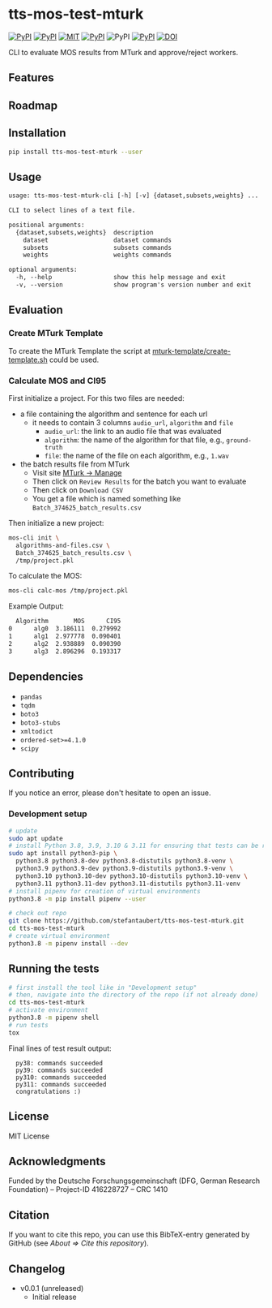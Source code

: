 # tts-mos-test-mturk

[![PyPI](https://img.shields.io/pypi/v/tts-mos-test-mturk.svg)](https://pypi.python.org/pypi/tts-mos-test-mturk)
[![PyPI](https://img.shields.io/pypi/pyversions/tts-mos-test-mturk.svg)](https://pypi.python.org/pypi/tts-mos-test-mturk)
[![MIT](https://img.shields.io/github/license/stefantaubert/tts-mos-test-mturk.svg)](https://github.com/stefantaubert/tts-mos-test-mturk/blob/master/LICENSE)
[![PyPI](https://img.shields.io/pypi/wheel/tts-mos-test-mturk.svg)](https://pypi.python.org/pypi/tts-mos-test-mturk/#files)
![PyPI](https://img.shields.io/pypi/implementation/tts-mos-test-mturk.svg)
[![PyPI](https://img.shields.io/github/commits-since/stefantaubert/tts-mos-test-mturk/latest/master.svg)](https://github.com/stefantaubert/tts-mos-test-mturk/compare/v0.0.1...master)
[![DOI](https://zenodo.org/badge/DOI/10.5281/zenodo.7534707.svg)](https://doi.org/10.5281/zenodo.7534707)

CLI to evaluate MOS results from MTurk and approve/reject workers.

## Features

## Roadmap

## Installation

```sh
pip install tts-mos-test-mturk --user
```

## Usage

```txt
usage: tts-mos-test-mturk-cli [-h] [-v] {dataset,subsets,weights} ...

CLI to select lines of a text file.

positional arguments:
  {dataset,subsets,weights}  description
    dataset                  dataset commands
    subsets                  subsets commands
    weights                  weights commands

optional arguments:
  -h, --help                 show this help message and exit
  -v, --version              show program's version number and exit
```

## Evaluation

### Create MTurk Template

To create the MTurk Template the script at [mturk-template/create-template.sh](mturk-template/create-template.sh) could be used.

### Calculate MOS and CI95

First initialize a project. For this two files are needed:

- a file containing the algorithm and sentence for each url
  - it needs to contain 3 columns `audio_url`, `algorithm` and `file`
    - `audio_url`: the link to an audio file that was evaluated
    - `algorithm`: the name of the algorithm for that file, e.g., `ground-truth`
    - `file`: the name of the file on each algorithm, e.g., `1.wav`
- the batch results file from MTurk
  - Visit site [MTurk -> Manage](https://requester.mturk.com/manage)
  - Then click on `Review Results` for the batch you want to evaluate
  - Then click on `Download CSV`
  - You get a file which is named something like `Batch_374625_batch_results.csv`

Then initialize a new project:

```sh
mos-cli init \
  algorithms-and-files.csv \
  Batch_374625_batch_results.csv \
  /tmp/project.pkl
```

To calculate the MOS:

```sh
mos-cli calc-mos /tmp/project.pkl
```

Example Output:

```txt
  Algorithm       MOS      CI95
0      alg0  3.186111  0.279992
1      alg1  2.977778  0.090401
2      alg2  2.938889  0.090390
3      alg3  2.896296  0.193317
```

## Dependencies

- `pandas`
- `tqdm`
- `boto3`
- `boto3-stubs`
- `xmltodict`
- `ordered-set>=4.1.0`
- `scipy`

## Contributing

If you notice an error, please don't hesitate to open an issue.

### Development setup

```sh
# update
sudo apt update
# install Python 3.8, 3.9, 3.10 & 3.11 for ensuring that tests can be run
sudo apt install python3-pip \
  python3.8 python3.8-dev python3.8-distutils python3.8-venv \
  python3.9 python3.9-dev python3.9-distutils python3.9-venv \
  python3.10 python3.10-dev python3.10-distutils python3.10-venv \
  python3.11 python3.11-dev python3.11-distutils python3.11-venv
# install pipenv for creation of virtual environments
python3.8 -m pip install pipenv --user

# check out repo
git clone https://github.com/stefantaubert/tts-mos-test-mturk.git
cd tts-mos-test-mturk
# create virtual environment
python3.8 -m pipenv install --dev
```

## Running the tests

```sh
# first install the tool like in "Development setup"
# then, navigate into the directory of the repo (if not already done)
cd tts-mos-test-mturk
# activate environment
python3.8 -m pipenv shell
# run tests
tox
```

Final lines of test result output:

```log
  py38: commands succeeded
  py39: commands succeeded
  py310: commands succeeded
  py311: commands succeeded
  congratulations :)
```

## License

MIT License

## Acknowledgments

Funded by the Deutsche Forschungsgemeinschaft (DFG, German Research Foundation) – Project-ID 416228727 – CRC 1410

## Citation

If you want to cite this repo, you can use this BibTeX-entry generated by GitHub (see *About => Cite this repository*).

## Changelog

- v0.0.1 (unreleased)
  - Initial release
